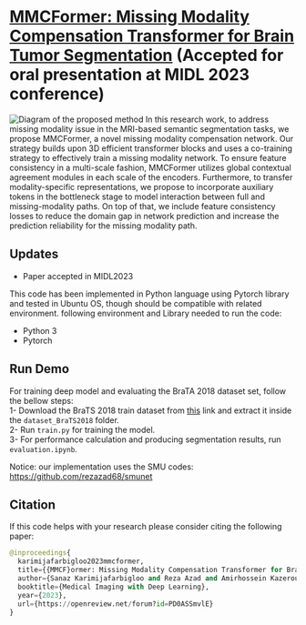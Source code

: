 # [MMCFormer: Missing Modality Compensation Transformer for Brain Tumor Segmentation](https://openreview.net/forum?id=PD0ASSmvlE) (Accepted for oral presentation at MIDL 2023 conference)

![Diagram of the proposed method](https://github.com/mindflow-institue/MMCFormer/blob/main/images/method.png)
In this research work, to address missing modality issue in the MRI-based semantic segmentation tasks, we propose MMCFormer, a novel missing modality compensation network. Our strategy builds upon 3D efficient transformer blocks and uses a co-training strategy to effectively train a missing modality network. To ensure feature consistency in a multi-scale fashion, MMCFormer utilizes global contextual agreement modules in each scale of the encoders. Furthermore, to transfer modality-specific representations, we propose to incorporate auxiliary tokens in the bottleneck stage to model interaction between full and missing-modality paths. On top of that, we include feature consistency losses to reduce the domain gap in network prediction and increase the prediction reliability for the missing modality path.

## Updates
- Paper accepted in MIDL2023

This code has been implemented in Python language using Pytorch library and tested in Ubuntu OS, though should be compatible with related environment. following environment and Library needed to run the code:

- Python 3
- Pytorch


## Run Demo
For training deep model and evaluating the BraTA 2018 dataset set, follow the bellow steps:</br>
1- Download the BraTS 2018 train dataset from [this](https://www.kaggle.com/sanglequang/brats2018) link and extract it inside the `dataset_BraTS2018` folder. </br>
2- Run `train.py` for training the model. </br>
3- For performance calculation and producing segmentation results, run `evaluation.ipynb`.</br>

Notice: our implementation uses the SMU codes: https://github.com/rezazad68/smunet

## Citation
If this code helps with your research please consider citing the following paper:

```python
@inproceedings{
  karimijafarbigloo2023mmcformer,
  title={{MMCF}ormer: Missing Modality Compensation Transformer for Brain Tumor Segmentation},
  author={Sanaz Karimijafarbigloo and Reza Azad and Amirhossein Kazerouni and Saeed Ebadollahi and Dorit Merhof},
  booktitle={Medical Imaging with Deep Learning},
  year={2023},
  url={https://openreview.net/forum?id=PD0ASSmvlE}
}
```
